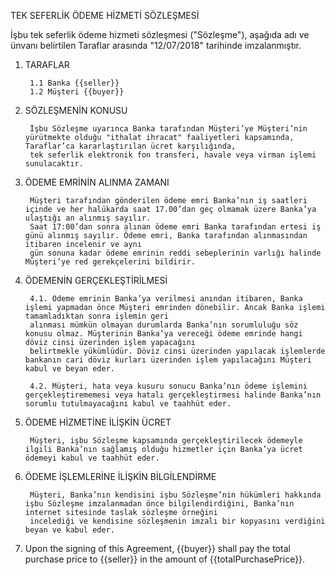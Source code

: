 TEK SEFERLİK ÖDEME HİZMETİ SÖZLEŞMESİ

İşbu tek seferlik ödeme hizmeti sözleşmesi ("Sözleşme"), aşağıda adı ve ünvanı belirtilen Taraflar arasında "12/07/2018" tarihinde imzalanmıştır.

1. TARAFLAR

        1.1 Banka {{seller}}
        1.2 Müşteri {{buyer}}

2. SÖZLEŞMENİN KONUSU

        İşbu Sözleşme uyarınca Banka tarafından Müşteri’ye Müşteri’nin yürütmekte olduğu "ithalat ihracat" faaliyetleri kapsamında, Taraflar’ca kararlaştırılan ücret karşılığında,
        tek seferlik elektronik fon transferi, havale veya virman işlemi sunulacaktır.

3. ÖDEME EMRİNİN ALINMA ZAMANI

        Müşteri tarafından gönderilen ödeme emri Banka’nın iş saatleri içinde ve her halükarda saat 17.00’dan geç olmamak üzere Banka’ya ulaştığı an alınmış sayılır.
        Saat 17:00’dan sonra alınan ödeme emri Banka tarafından ertesi iş günü alınmış sayılır. Ödeme emri, Banka tarafından alınmasından itibaren incelenir ve aynı
        gün sonuna kadar ödeme emrinin reddi sebeplerinin varlığı halinde Müşteri’ye red gerekçelerini bildirir.

4. ÖDEMENİN GERÇEKLEŞTİRİLMESİ

        4.1. Ödeme emrinin Banka’ya verilmesi anından itibaren, Banka işlemi yapmadan önce Müşteri emrinden dönebilir. Ancak Banka işlemi tamamladıktan sonra işlemin geri
        alınması mümkün olmayan durumlarda Banka’nın sorumluluğu söz konusu olmaz. Müşterinin Banka’ya vereceği ödeme emrinde hangi döviz cinsi üzerinden işlem yapacağını
        belirtmekle yükümlüdür. Döviz cinsi üzerinden yapılacak işlemlerde bankanın cari döviz kurları üzerinden işlem yapılacağını Müşteri kabul ve beyan eder.

        4.2. Müşteri, hata veya kusuru sonucu Banka’nın ödeme işlemini gerçekleştirememesi veya hatalı gerçekleştirmesi halinde Banka’nın sorumlu tutulmayacağını kabul ve taahhüt eder.

5. ÖDEME HİZMETİNE İLİŞKİN ÜCRET

        Müşteri, işbu Sözleşme kapsamında gerçekleştirilecek ödemeyle ilgili Banka’nın sağlamış olduğu hizmetler için Banka’ya ücret ödemeyi kabul ve taahhüt eder.

6. ÖDEME İŞLEMLERİNE İLİŞKİN BİLGİLENDİRME

        Müşteri, Banka’nın kendisini işbu Sözleşme’nin hükümleri hakkında işbu Sözleşme imzalanmadan önce bilgilendirdiğini, Banka’nın internet sitesinde taslak sözleşme örneğini
        incelediği ve kendisine sözleşmenin imzalı bir kopyasını verdiğini beyan ve kabul eder.

7. Upon the signing of this Agreement, {{buyer}} shall pay the total purchase price to {{seller}} in the amount of {{totalPurchasePrice}}.